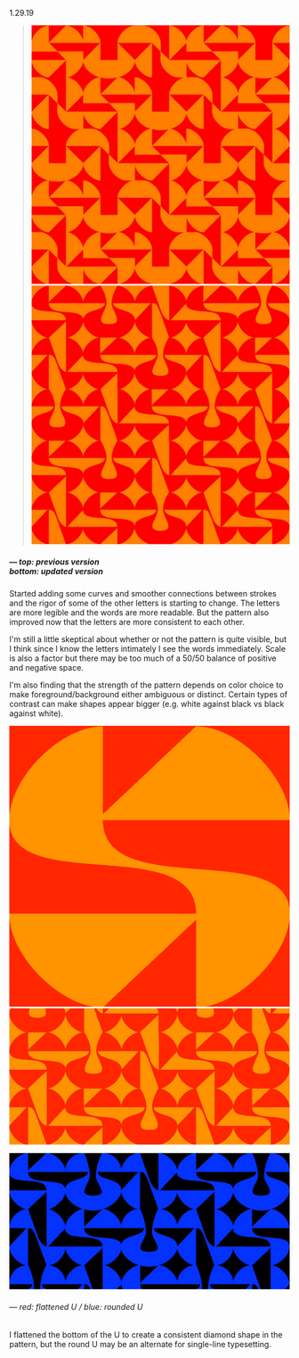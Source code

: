 <a name="01.29.19"></a>

<span class="log_date">1.29.19</span>

> ![](images/01.29.19_c.jpg)
![](images/01.29.19_d.jpg)
##### — top: previous version<br>bottom: updated version

Started adding some curves and smoother connections between strokes and the rigor of some of the other letters is starting to change. The letters are more legible and the words are more readable. But the pattern also improved now that the letters are more consistent to each other.

I'm still a little skeptical about whether or not the pattern is quite visible, but I think since I know the letters intimately I see the words immediately. Scale is also a factor but there may be too much of a 50/50 balance of positive and negative space.

I'm also finding that the strength of the pattern depends on color choice to make foreground/background either ambiguous or distinct. Certain types of contrast can make shapes appear bigger (e.g. white against black vs black against white).

<img src="images/01.29.19_a.gif" class="half_left"><img src="images/01.29.19_b.jpg" class="half_right">
###### — red: flattened U / blue: rounded U

I flattened the bottom of the U to create a consistent diamond shape in the pattern, but the round U may be an alternate for single-line typesetting.
